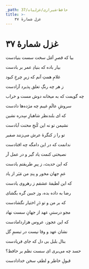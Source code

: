 ```yaml
---
_path: حافظ-شیرازی/غزلیات/37
title: >-
    غزل شمارهٔ ۳۷
---
```

# غزل شمارهٔ ۳۷

<div class="b" id="bn1"><div class="m1"><p>بیا که قصرِ اَمَل سخت سست بنیادست</p></div>
<div class="m2"><p>بیار باده که بنیادِ عمر بر بادست</p></div></div>
<div class="b" id="bn2"><div class="m1"><p>غلامِ همتِ آنم که زیرِ چرخِ کبود</p></div>
<div class="m2"><p>ز هر چه رنگِ تعلق پذیرد آزادست</p></div></div>
<div class="b" id="bn3"><div class="m1"><p>چه گویمت که به میخانه دوش مست و خراب</p></div>
<div class="m2"><p>سروشِ عالَمِ غیبم چه مژده‌ها دادست</p></div></div>
<div class="b" id="bn4"><div class="m1"><p>که ای بلندنظر شاهبازِ سِدره نشین</p></div>
<div class="m2"><p>نشیمن تو نه این کُنجِ محنت آبادست</p></div></div>
<div class="b" id="bn5"><div class="m1"><p>تو را ز کنگرهٔ عرش می‌زنند صفیر</p></div>
<div class="m2"><p>ندانمت که در این دامگه چه افتادست</p></div></div>
<div class="b" id="bn6"><div class="m1"><p>نصیحتی کنمت یاد گیر و در عمل آر</p></div>
<div class="m2"><p>که این حدیث، ز پیرِ طریقتم یادست</p></div></div>
<div class="b" id="bn7"><div class="m1"><p>غمِ جهان مخور و پندِ من مَبَر از یاد</p></div>
<div class="m2"><p>که این لطیفهٔ عشقم ز رهروی یادست</p></div></div>
<div class="b" id="bn8"><div class="m1"><p>رضا به داده بده، وز جبین گره بگشای</p></div>
<div class="m2"><p>که بر من و تو دَرِ اختیار نگشادست</p></div></div>
<div class="b" id="bn9"><div class="m1"><p>مجو درستیِ عهد از جهانِ سست نهاد</p></div>
<div class="m2"><p>که این عجوز، عروس هزاردامادست</p></div></div>
<div class="b" id="bn10"><div class="m1"><p>نشان عهد و وفا نیست در تبسمِ گل</p></div>
<div class="m2"><p>بنال بلبل بی دل که جای فریادست</p></div></div>
<div class="b" id="bn11"><div class="m1"><p>حسد چه می‌بری ای سست نظم بر حافظ؟</p></div>
<div class="m2"><p>قبولِ خاطر و لطفِ سخن خدادادست</p></div></div>
